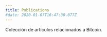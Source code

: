 ```yaml
---
title: Publications
#date: 2020-01-07T16:47:30.077Z
---
```


Colección de artículos relacionados a Bitcoin. 
